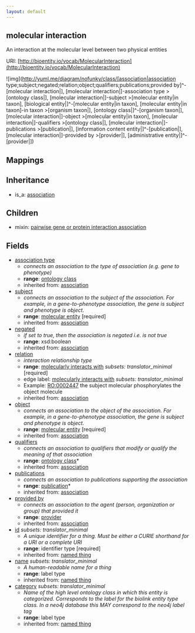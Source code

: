 ```yaml
---
layout: default
---
```


## molecular interaction


An interaction at the molecular level between two physical entities

URI: [http://bioentity.io/vocab/MolecularInteraction](http://bioentity.io/vocab/MolecularInteraction)


![img](http://yuml.me/diagram/nofunky/class/[association|association type;subject;negated;relation;object;qualifiers;publications;provided by]^-[molecular interaction|], [molecular interaction|]-association type >[ontology class|], [molecular interaction|]-subject >[molecular entity|in taxon], [biological entity|]^-[molecular entity|in taxon], [molecular entity|in taxon]-in taxon >[organism taxon|], [ontology class|]^-[organism taxon|], [molecular interaction|]-object >[molecular entity|in taxon], [molecular interaction|]-qualifiers >[ontology class|], [molecular interaction|]-publications >[publication|], [information content entity|]^-[publication|], [molecular interaction|]-provided by >[provider|], [administrative entity|]^-[provider|])
## Mappings


## Inheritance

 *  is_a: [association](Association.html)

## Children

 *  mixin: [pairwise gene or protein interaction association](PairwiseGeneOrProteinInteractionAssociation.html)


## Fields

 * [association type](association_type.html)
    * _connects an association to the type of association (e.g. gene to phenotype)_
    * __range__: [ontology class](OntologyClass.html)
    * inherited from: [association](Association.html)
 * [subject](subject.html)
    * _connects an association to the subject of the association. For example, in a gene-to-phenotype association, the gene is subject and phenotype is object._
    * __range__: [molecular entity](MolecularEntity.html) [required]
    * inherited from: [association](Association.html)
 * [negated](negated.html)
    * _if set to true, then the association is negated i.e. is not true_
    * __range__: xsd:boolean
    * inherited from: [association](Association.html)
 * [relation](relation.html)
    * _interaction relationship type_
    * __range__: [molecularly interacts with](molecularly_interacts_with.html) *subsets: translator_minimal* [required]
    * edge label: [molecularly interacts with](molecularly_interacts_with.html) *subsets: translator_minimal*
    * Example: [RO:0002447](http://purl.obolibrary.org/obo/RO_0002447) the subject molecular phosphorylates the object molecule
    * inherited from: [association](Association.html)
 * [object](object.html)
    * _connects an association to the object of the association. For example, in a gene-to-phenotype association, the gene is subject and phenotype is object._
    * __range__: [molecular entity](MolecularEntity.html) [required]
    * inherited from: [association](Association.html)
 * [qualifiers](qualifiers.html)
    * _connects an association to qualifiers that modify or qualify the meaning of that association_
    * __range__: [ontology class](OntologyClass.html)*
    * inherited from: [association](Association.html)
 * [publications](publications.html)
    * _connects an association to publications supporting the association_
    * __range__: [publication](Publication.html)*
    * inherited from: [association](Association.html)
 * [provided by](provided_by.html)
    * _connects an association to the agent (person, organization or group) that provided it_
    * __range__: [provider](Provider.html)
    * inherited from: [association](Association.html)
 * [id](id.html) *subsets: translator_minimal*
    * _A unique identifier for a thing. Must be either a CURIE shorthand for a URI or a complete URI_
    * __range__: identifier type [required]
    * inherited from: [named thing](NamedThing.html)
 * [name](name.html) *subsets: translator_minimal*
    * _A human-readable name for a thing_
    * __range__: label type
    * inherited from: [named thing](NamedThing.html)
 * [category](category.html) *subsets: translator_minimal*
    * _Name of the high level ontology class in which this entity is categorized. Corresponds to the label for the biolink entity type class. In a neo4j database this MAY correspond to the neo4j label tag_
    * __range__: label type
    * inherited from: [named thing](NamedThing.html)
